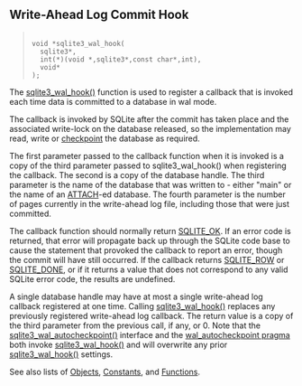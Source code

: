 ## Write\-Ahead Log Commit Hook




> ```
> 
> void *sqlite3_wal_hook(
>   sqlite3*,
>   int(*)(void *,sqlite3*,const char*,int),
>   void*
> );
> 
> ```



The [sqlite3\_wal\_hook()](../c3ref/wal_hook.html) function is used to register a callback that
is invoked each time data is committed to a database in wal mode.


The callback is invoked by SQLite after the commit has taken place and
the associated write\-lock on the database released, so the implementation
may read, write or [checkpoint](../wal.html#ckpt) the database as required.


The first parameter passed to the callback function when it is invoked
is a copy of the third parameter passed to sqlite3\_wal\_hook() when
registering the callback. The second is a copy of the database handle.
The third parameter is the name of the database that was written to \-
either "main" or the name of an [ATTACH](../lang_attach.html)\-ed database. The fourth parameter
is the number of pages currently in the write\-ahead log file,
including those that were just committed.


The callback function should normally return [SQLITE\_OK](../rescode.html#ok). If an error
code is returned, that error will propagate back up through the
SQLite code base to cause the statement that provoked the callback
to report an error, though the commit will have still occurred. If the
callback returns [SQLITE\_ROW](../rescode.html#row) or [SQLITE\_DONE](../rescode.html#done), or if it returns a value
that does not correspond to any valid SQLite error code, the results
are undefined.


A single database handle may have at most a single write\-ahead log callback
registered at one time. Calling [sqlite3\_wal\_hook()](../c3ref/wal_hook.html) replaces any
previously registered write\-ahead log callback. The return value is
a copy of the third parameter from the previous call, if any, or 0\.
Note that the [sqlite3\_wal\_autocheckpoint()](../c3ref/wal_autocheckpoint.html) interface and the
[wal\_autocheckpoint pragma](../pragma.html#pragma_wal_autocheckpoint) both invoke [sqlite3\_wal\_hook()](../c3ref/wal_hook.html) and will
overwrite any prior [sqlite3\_wal\_hook()](../c3ref/wal_hook.html) settings.


See also lists of
 [Objects](../c3ref/objlist.html),
 [Constants](../c3ref/constlist.html), and
 [Functions](../c3ref/funclist.html).


